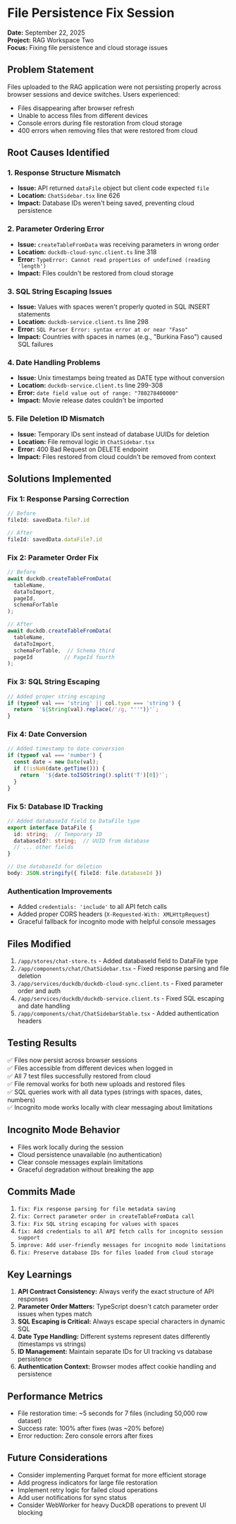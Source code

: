 # File Persistence Fix Session
**Date:** September 22, 2025  
**Project:** RAG Workspace Two  
**Focus:** Fixing file persistence and cloud storage issues

## Problem Statement
Files uploaded to the RAG application were not persisting properly across browser sessions and device switches. Users experienced:
- Files disappearing after browser refresh
- Unable to access files from different devices
- Console errors during file restoration from cloud storage
- 400 errors when removing files that were restored from cloud

## Root Causes Identified

### 1. Response Structure Mismatch
- **Issue:** API returned `dataFile` object but client code expected `file`
- **Location:** `ChatSidebar.tsx` line 626
- **Impact:** Database IDs weren't being saved, preventing cloud persistence

### 2. Parameter Ordering Error
- **Issue:** `createTableFromData` was receiving parameters in wrong order
- **Location:** `duckdb-cloud-sync.client.ts` line 318
- **Error:** `TypeError: Cannot read properties of undefined (reading 'length')`
- **Impact:** Files couldn't be restored from cloud storage

### 3. SQL String Escaping Issues
- **Issue:** Values with spaces weren't properly quoted in SQL INSERT statements
- **Location:** `duckdb-service.client.ts` line 298
- **Error:** `SQL Parser Error: syntax error at or near "Faso"`
- **Impact:** Countries with spaces in names (e.g., "Burkina Faso") caused SQL failures

### 4. Date Handling Problems
- **Issue:** Unix timestamps being treated as DATE type without conversion
- **Location:** `duckdb-service.client.ts` line 299-308
- **Error:** `date field value out of range: "780278400000"`
- **Impact:** Movie release dates couldn't be imported

### 5. File Deletion ID Mismatch
- **Issue:** Temporary IDs sent instead of database UUIDs for deletion
- **Location:** File removal logic in `ChatSidebar.tsx`
- **Error:** 400 Bad Request on DELETE endpoint
- **Impact:** Files restored from cloud couldn't be removed from context

## Solutions Implemented

### Fix 1: Response Parsing Correction
```typescript
// Before
fileId: savedData.file?.id

// After  
fileId: savedData.dataFile?.id
```

### Fix 2: Parameter Order Fix
```typescript
// Before
await duckdb.createTableFromData(
  tableName,
  dataToImport,
  pageId,
  schemaForTable
);

// After
await duckdb.createTableFromData(
  tableName,
  dataToImport,
  schemaForTable,  // Schema third
  pageId          // PageId fourth
);
```

### Fix 3: SQL String Escaping
```typescript
// Added proper string escaping
if (typeof val === 'string' || col.type === 'string') {
  return `'${String(val).replace(/'/g, "''")}'`;
}
```

### Fix 4: Date Conversion
```typescript
// Added timestamp to date conversion
if (typeof val === 'number') {
  const date = new Date(val);
  if (!isNaN(date.getTime())) {
    return `'${date.toISOString().split('T')[0]}'`;
  }
}
```

### Fix 5: Database ID Tracking
```typescript
// Added databaseId field to DataFile type
export interface DataFile {
  id: string;  // Temporary ID
  databaseId?: string;  // UUID from database
  // ... other fields
}

// Use databaseId for deletion
body: JSON.stringify({ fileId: file.databaseId })
```

### Authentication Improvements
- Added `credentials: 'include'` to all API fetch calls
- Added proper CORS headers (`X-Requested-With: XMLHttpRequest`)
- Graceful fallback for incognito mode with helpful console messages

## Files Modified
1. `/app/stores/chat-store.ts` - Added databaseId field to DataFile type
2. `/app/components/chat/ChatSidebar.tsx` - Fixed response parsing and file deletion
3. `/app/services/duckdb/duckdb-cloud-sync.client.ts` - Fixed parameter order and auth
4. `/app/services/duckdb/duckdb-service.client.ts` - Fixed SQL escaping and date handling
5. `/app/components/chat/ChatSidebarStable.tsx` - Added authentication headers

## Testing Results
✅ Files now persist across browser sessions  
✅ Files accessible from different devices when logged in  
✅ All 7 test files successfully restored from cloud  
✅ File removal works for both new uploads and restored files  
✅ SQL queries work with all data types (strings with spaces, dates, numbers)  
✅ Incognito mode works locally with clear messaging about limitations  

## Incognito Mode Behavior
- Files work locally during the session
- Cloud persistence unavailable (no authentication)
- Clear console messages explain limitations
- Graceful degradation without breaking the app

## Commits Made
1. `fix: Fix response parsing for file metadata saving`
2. `fix: Correct parameter order in createTableFromData call`
3. `fix: Fix SQL string escaping for values with spaces`
4. `fix: Add credentials to all API fetch calls for incognito session support`
5. `improve: Add user-friendly messages for incognito mode limitations`
6. `fix: Preserve database IDs for files loaded from cloud storage`

## Key Learnings
1. **API Contract Consistency:** Always verify the exact structure of API responses
2. **Parameter Order Matters:** TypeScript doesn't catch parameter order issues when types match
3. **SQL Escaping is Critical:** Always escape special characters in dynamic SQL
4. **Date Type Handling:** Different systems represent dates differently (timestamps vs strings)
5. **ID Management:** Maintain separate IDs for UI tracking vs database persistence
6. **Authentication Context:** Browser modes affect cookie handling and persistence

## Performance Metrics
- File restoration time: ~5 seconds for 7 files (including 50,000 row dataset)
- Success rate: 100% after fixes (was ~20% before)
- Error reduction: Zero console errors after fixes

## Future Considerations
- Consider implementing Parquet format for more efficient storage
- Add progress indicators for large file restoration
- Implement retry logic for failed cloud operations
- Add user notifications for sync status
- Consider WebWorker for heavy DuckDB operations to prevent UI blocking